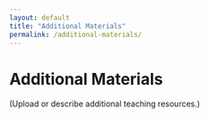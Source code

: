 ```yaml
---
layout: default
title: "Additional Materials"
permalink: /additional-materials/
---
```

# Additional Materials
(Upload or describe additional teaching resources.)
